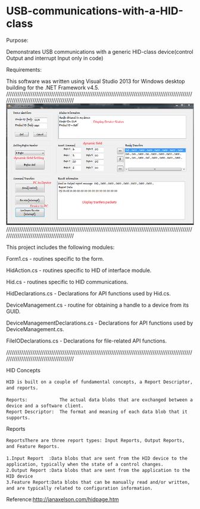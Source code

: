 # USB-communications-with-a-HID-class
Purpose: 

Demonstrates USB communications with a generic HID-class device(control Output and interrupt Input only in code)

Requirements:

This software was written using Visual Studio 2013 for Windows desktop building for the .NET Framework v4.5.
///////////////////////////////////////////////////////////////////////////////////////////////////////////////////////////////////////
![image](https://github.com/Ming-Shu/USB-communications-with-a-HID-class/blob/master/Interface_Explain.PNG)
///////////////////////////////////////////////////////////////////////////////////////////////////////////////////////////////////////

This project includes the following modules:

Form1.cs                        - routines specific to the form.

HidAction.cs                    - routines specific to HID of interface module.

Hid.cs                          - routines specific to HID communications.

HidDeclarations.cs              - Declarations for API functions used by Hid.cs.

DeviceManagement.cs             - routine for obtaining a handle to a device from its GUID.

DeviceManagementDeclarations.cs - Declarations for API functions used by DeviceManagement.cs.

FileIODeclarations.cs           - Declarations for file-related API functions.

///////////////////////////////////////////////////////////////////////////////////////////////////////////////////////////////////////

HID Concepts

    HID is built on a couple of fundamental concepts, a Report Descriptor, and reports.
  
    Reports:            The actual data blobs that are exchanged between a device and a software client. 
    Report Descriptor:  The format and meaning of each data blob that it supports.
    
    
 Reports
 
    ReportsThere are three report types: Input Reports, Output Reports, and Feature Reports.
    
    1.Input Report  :Data blobs that are sent from the HID device to the application, typically when the state of a control changes.
    2.Output Report :Data blobs that are sent from the application to the HID device
    3.Feature Report:Data blobs that can be manually read and/or written, and are typically related to configuration information.
    
 
 Reference:http://janaxelson.com/hidpage.htm 
